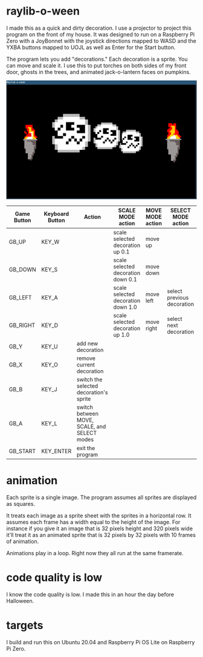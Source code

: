 # raylib-o-ween 
I made this as a quick and dirty decoration. I use a projector to project this program on the front of my house. It was designed to run on a Raspberry Pi Zero with a JoyBonnet with the joystick directions mapped to WASD and the YXBA buttons mapped to UOJL as well as Enter for the Start button.

The program lets you add "decorations." Each decoration is a sprite. You can move and scale it. I use this to put torches on both sides of my front door, ghosts in the trees, and animated jack-o-lantern faces on pumpkins.

![alt text](screenshot.png)

| Game Button   | Keyboard Button   | Action                                        | SCALE MODE action                     | MOVE MODE action  | SELECT MODE action        |
| ---           | ---               | ---                                           | ---                                   | ---               | ---                       |
| GB_UP         | KEY_W             |                                               | scale selected decoration up 0.1      | move up           |                           | 
| GB_DOWN       | KEY_S             |                                               | scale selected decoration down 0.1    | move down         |                           |
| GB_LEFT       | KEY_A             |                                               | scale selected decoration down 1.0    | move left         | select previous decoration|
| GB_RIGHT      | KEY_D             |                                               | scale selected decoration up 1.0      | move right        | select next decoration    |
| GB_Y          | KEY_U             | add new decoration                            |                                       |                   |                           |
| GB_X          | KEY_O             | remove current decoration                     |                                       |                   |                           |
| GB_B          | KEY_J             | switch the selected decoration's sprite       |                                       |                   |                           |
| GB_A          | KEY_L             | switch between MOVE, SCALE, and SELECT modes  |                                       |                   |                           |
| GB_START      | KEY_ENTER         | exit the program                              |                                       |                   |                           |

# animation
Each sprite is a single image. The program assumes all sprites are displayed as squares. 

It treats each image as a sprite sheet with the sprites in a horizontal row. It assumes each frame has a width equal to the height of the image. For instance if you give it an image that is 32 pixels height and 320 pixels wide it'll treat it as an animated sprite that is 32 pixels by 32 pixels with 10 frames of animation.

Animations play in a loop. Right now they all run at the same framerate.

# code quality is low
I know the code quality is low. I made this in an hour the day before Halloween.

# targets
I build and run this on Ubuntu 20.04 and Raspberry Pi OS Lite on Raspberry Pi Zero.